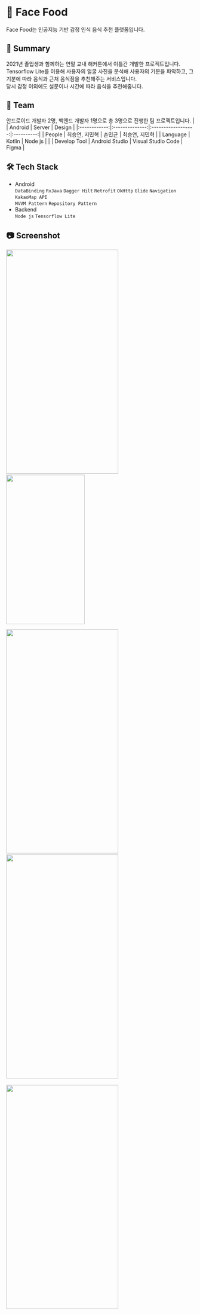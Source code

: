 # 🏫 Face Food
Face Food는 인공지능 기반 감정 인식 음식 추천 플랫폼입니다.

## 💬 Summary
2021년 졸업생과 함께하는 연말 교내 해커톤에서 이틀간 개발한 프로젝트입니다.
Tensorflow Lite를 이용해 사용자의 얼굴 사진을 분석해 사용자의 기분을 파악하고, 그 기분에 따라 음식과 근처 음식점을 추천해주는 서비스입니다.<br/>
당시 감정 이외에도 설문이나 시간에 따라 음식을 추천해줍니다.

## 👥 Team
안드로이드 개발자 2명, 백엔드 개발자 1명으로 총 3명으로 진행한 팀 프로젝트입니다.
|              | Android        | Server             | Design     |
|:------------:|:--------------:|:------------------:|:----------:|
| People       | 최승연, 지민혁    | 손민균               | 최승연, 지민혁 |
| Language     | Kotlin         | Node js            |            |
| Develop Tool | Android Studio | Visual Studio Code | Figma      |

## 🛠️ Tech Stack
- Android <br/>
`DataBinding` `RxJava` `Dagger Hilt` `Retrofit` `OkHttp` `Glide` `Navigation` `KakaoMap API`  <br/>`MVVM Pattern` `Repository Pattern`
- Backend<br/>
`Node js` `Tensorflow Lite`

## 📷 Screenshot
<p align="left">
  <img src="https://user-images.githubusercontent.com/62925473/176621030-16b10b9d-5c35-4a44-9fd8-1e0f6d92af68.gif" width="300" height="600"/>&emsp;
  <img src="" width="210" height="400"/>
<p align="left">
  <img src="https://user-images.githubusercontent.com/62925473/176621350-cf617f41-be2c-43dd-b04b-0ae9a681a81e.gif" width="300" height="600"/>&emsp;
  <img src="https://user-images.githubusercontent.com/62925473/176621428-a4061e26-b85e-49d6-8140-48c72cdd0274.gif" width="300" height="600"/>&emsp;
</p>
<p align="left">
  <img src="https://user-images.githubusercontent.com/62925473/176621515-43768b24-8272-4a5a-be0e-6e114952664e.gif" width="300" height="600"/>&emsp;
</p>
